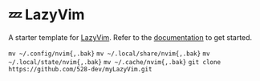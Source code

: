 # 💤 LazyVim

A starter template for [LazyVim](https://github.com/LazyVim/LazyVim).
Refer to the [documentation](https://lazyvim.github.io/installation) to get started.


`mv ~/.config/nvim{,.bak}`
`mv ~/.local/share/nvim{,.bak}`
`mv ~/.local/state/nvim{,.bak}`
`mv ~/.cache/nvim{,.bak}`
`git clone https://github.com/528-dev/myLazyVim.git`
